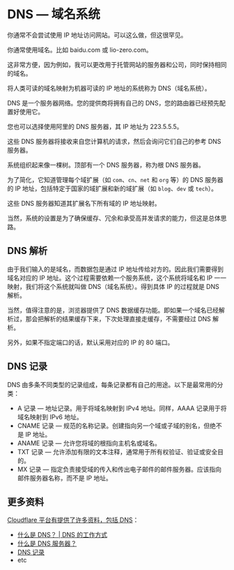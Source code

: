 # DNS — 域名系统

你通常不会尝试使用 IP 地址访问网站。可以这么做，但这很罕见。

你通常使用域名。比如 baidu.com 或 lio-zero.com。

这非常方便，因为例如，我可以更改用于托管网站的服务器和公司，同时保持相同的域名。

将人类可读的域名映射为机器可读的 IP 地址的系统称为 DNS（域名系统）。

DNS 是一个服务器网络。您的提供商将拥有自己的 DNS，您的路由器已经预先配置好使用它。

您也可以选择使用阿里的 DNS 服务器，其 IP 地址为 223.5.5.5。

这些 DNS 服务器将接收来自您计算机的请求，然后会询问它们自己的参考 DNS 服务器。

系统组织起来像一棵树。顶部有一个 DNS 服务器，称为根 DNS 服务器。

为了简化，它知道管理每个域扩展（如 `com`、`cn`、`net` 和 `org` 等）的 DNS 服务器的 IP 地址，包括特定于国家的域扩展和新的域扩展（如 `blog`、`dev` 或 `tech`）。

这些 DNS 服务器知道其扩展名下所有域的 IP 地址映射。

当然，系统的设置是为了确保缓存、冗余和承受高并发请求的能力，但这是总体思路。

## DNS 解析

由于我们输入的是域名，而数据包是通过 IP 地址传给对方的。因此我们需要得到域名对应的 IP 地址。这个过程需要依赖一个服务系统，这个系统将域名和 IP 一一映射，我们将这个系统就叫做 DNS（域名系统）。得到具体 IP 的过程就是 DNS 解析。

当然，值得注意的是，浏览器提供了 DNS 数据缓存功能。即如果一个域名已经解析过，那会把解析的结果缓存下来，下次处理直接走缓存，不需要经过 DNS 解析。

另外，如果不指定端口的话，默认采用对应的 IP 的 80 端口。

## DNS 记录

DNS 由多条不同类型的记录组成，每条记录都有自己的用途。以下是最常用的分类：

- A 记录 — 地址记录。用于将域名映射到 IPv4 地址。同样，AAAA 记录用于将域名映射到 IPv6 地址。
- CNAME 记录 — 规范的名称记录。创建指向另一个域或子域的别名，但绝不是 IP 地址。
- ANAME 记录 — 允许您将域的根指向主机名或域名。
- TXT 记录 — 允许添加有限的文本注释，通常用于所有权验证、验证或安全目的。
- MX 记录 — 指定负责接受域的传入和传出电子邮件的邮件服务器。应该指向邮件服务器名称，而不是 IP 地址。

## 更多资料

[Cloudflare 平台有提供了许多资料，包括 DNS](https://www.cloudflare.com/zh-cn/learning/)：

- [什么是 DNS？ | DNS 的工作方式](https://www.cloudflare.com/zh-cn/learning/dns/what-is-dns/)
- [什么是 DNS 服务器？](https://www.cloudflare.com/zh-cn/learning/dns/what-is-a-dns-server/)
- [DNS 记录](https://www.cloudflare.com/zh-cn/learning/dns/dns-records/)
- etc
